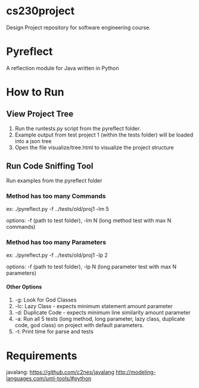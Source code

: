 # cs230project
Design Project repository for software engineering course.

Pyreflect
===

A reflection module for Java written in Python

How to Run
===

View Project Tree
---
1. Run the runtests.py script from the pyreflect folder.
2. Example output from test project 1 (within the tests folder) will be loaded into a json tree
3. Open the file visualize/tree.html to visualize the project structure


Run Code Sniffing Tool
---

Run examples from the pyreflect folder

### Method has too many Commands
ex: ./pyreflect.py -f ../tests/old/proj1 -lm 5

options:
-f (path to test folder),
-lm N (long method test with max N commands)

### Method has too many Parameters
ex: ./pyreflect.py -f ../tests/old/proj1 -lp 2

options:
-f (path to test folder),
-lp N (long parameter test with max N parameters)

#### Other Options
1. -g: Look for God Classes
2. -lc: Lazy Class - expects minimum statement amount parameter
3. -d: Duplicate Code - expects minimum line similarity amount parameter
4. -a: Run all 5 tests (long method, long parameter, lazy class, duplicate code, god class) on project with default parameters.
5. -t: Print time for parse and tests




Requirements
===
javalang: https://github.com/c2nes/javalang
http://modeling-languages.com/uml-tools/#python